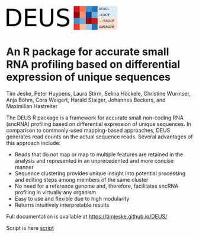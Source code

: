 <img src="./docs/pics/DEUS_logo_v2.png" alt="DEUS logo" width="300px" /> 

# An R package for accurate small RNA profiling based on differential expression of unique sequences 

Tim Jeske, Peter Huypens, Laura Stirm, Selina Höckele, Christine Wurmser, Anja Böhm, Cora Weigert, Harald Staiger, Johannes Beckers, and Maximilian Hastreiter

The DEUS R package is a framework for accurate small non-coding RNA (sncRNA) profiling based on differential expression of unique sequences. In comparison to commonly-used 
mapping-based approaches, DEUS generates read counts on the actual sequence reads. Several advantages of this approach include:

- Reads that do not map or map to multiple features are retained in the analysis and represented in an unprecedented and more concise manner
- Sequence clustering provides unique insight into potential processing and editing steps among members of the same cluster
- No need for a reference genome and, therefore, facilitates sncRNA profiling in virtually any organism
- Easy to use and flexible due to high modularity
- Returns intuitively interpretable results

Full documentation is available at <https://timjeske.github.io/DEUS/>

Script is here <a href="https://github.com/timjeske/DEUS/raw/master/sample_usage.R" download="sample_usage.R" target="_blank">script</a>
